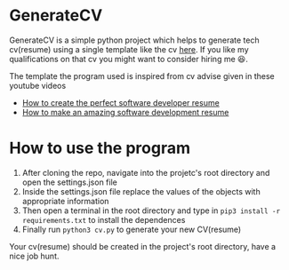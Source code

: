# GenerateCV
GenerateCV is a simple python project which helps to generate tech cv(resume) using a single template like the cv [here](https://drive.google.com/file/d/1jMK9Wv8kcStDkrvsSbjHHkhoLCHjF_Ok/view?usp=sharing). If you like my qualifications on that cv you might want to consider hiring me 😆.

The template the program used is inspired from cv advise given in these youtube videos
- [How to create the perfect software developer resume](https://www.youtube.com/watch?v=GyjzOKdaioU&t=368s)
- [How to make an amazing software development resume](https://www.youtube.com/watch?v=Xa1pFemaGyc&t=5s)

# How to use the program
1. After cloning the repo, navigate into the projetc's root directory and open the settings.json file
2. Inside the settings.json file replace the values of the objects with appropriate information
3. Then open a terminal in the root directory and type in `pip3 install -r requirements.txt` to install the dependences
3. Finally run `python3 cv.py` to generate your new CV(resume)

Your cv(resume) should be created in the project's root directory, have a nice job hunt.
